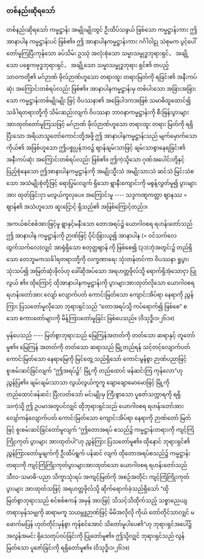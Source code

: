 ### တစ်နည်းဆိုရသော်

တစ်နည်းဆိုရသော် ကမ္မဋ္ဌာန်း အမျိုးမျိုးတွင် ဦးထိပ်သဖွယ် ဖြစ်သော ကမ္မဋ္ဌာန်းကား ဤ အာနာပါန ကမ္မဋ္ဌာန်းပင် ဖြစ်၏။ 
ဤ အာနာပါနကမ္မဋ္ဌာန်းကား ဂင်္ဂါဝါဠု သဲစုမက ပွင့်ပေါ်တော်မူကြပြီးကုန်သော ခပ်သိမ်း ဥဿုံ အလုံးစုံသော သမ္မာသမ္ဗုဒ္ဓဘုရားရှင်， အချို့သော ပစ္စေကဗုဒ္ဓဘုရားရှင်， အချို့သော သမ္မာသမ္ဗုဒ္ဓဘုရား ရှင်၏ တပည့်သာ၀ကတို့၏ မဂ်ဉာဏ် ဖိုလ်ဉာဏ်ဟူသော တရားထူး တရားမြတ်ကို ရခြင်း၏ အနီးကပ်ဆုံး အကြောင်းတစ်ရပ်လည်း ဖြစ်၏။ 
အာနာပါနကမ္မဋ္ဌာန်းမှ တစ်ပါးသော အခြားအခြားသော ကမ္မဋ္ဌာန်းတစ်မျိုးမျိုး ဖြင့် ဝိပဿနာ၏ အခြေပါဒကအဖြစ် သမာဓိထူထောင်၍ သင်္ခါရတရားတို့ကို သိမ်းဆည်းလျက် ဝိပဿနာ ဘာ၀နာကမ္မဋ္ဌာန်းကို စီးဖြန်းပွားများအားထုတ်တော်မူကြသဖြင့် မဂ်ဉာဏ် ဖိုလ်ဉာဏ်ဟူသော တရားထူး တရား မြတ်ကို ရရှိပြီးသော အရိယာသူတော်ကောင်းတို့အဖို့ ဤ အာနာပါနကမ္မဋ္ဌာန်းသည် မျက်မှောက်သော ကိုယ်၏ အဖြစ်ဟူသော ဤပစ္စုပ္ပန်ဘ၀၌ ဈာန်ချမ်းသာဖြင့် ချမ်းသာစွာနေရခြင်း၏ အနီးကပ်ဆုံး အကြောင်းတစ်ရပ်လည်း ဖြစ်၏။ 
ဤကဲ့သို့သော ဂုဏ်အပေါင်းတို့နှင့် ပြည့်စုံနေသော ဤအာနာပါနကမ္မဋ္ဌာန်းကို အမျိုးသ္မီးသံ အမျိုးသားသံ ဆင်သံ မြင်းသံစသော အသံမျိုးစုံတို့ဖြင့် ရောပြွမ်းလျက် ရှိသော ရွာနီးကျောင်းကို မစွန့်လွှတ်မူ၍ ပွားများ အား ထုတ်ခြင်းငှာ မလွယ်ကူလှပေ။ 
အကြောင်းမူ ---- သဒ္ဒကဏ္ဋကတ္တာ ဈာနဿ = ဈာန်၏ အသံဟူသော ဆူးငြောင့် ရှိသည်၏ အဖြစ်ကြောင့်တည်း။

အကယ်စင်စစ်အားဖြင့်မူ ရွာနှင့်မနီးသော တောအရပ်၌ ယောဂါ၀စရ ရဟန်းတော်သည် ဤ အာနာပါန ကမ္မဋ္ဌာန်းကို ဉာဏ်ဖြင့် ပိုင်းခြားယူ၍ အာနာပါန (= ဝင်သက်လေ ထွက်သက်လေ)လျှင် အာရုံရှိသော စတုတ္ထဈာန် ကို ဖြစ်စေ၍ (၃၁)ဘုံအတွင်း၌ တည်ရှိသော တေဘူမကသင်္ခါရတရားတို့ကို လက္ခဏာရေး သုံးတန်တင်ကာ ဝိပဿနာ ရှုပွားသုံးသပ်၍ အမြတ်ဆုံးဖိုလ်ဟု ခေါ်ဆိုအပ်သော အရဟတ္တဖိုလ်သို့ ရောက်ရှိအံ့သောငှာ ပြုလွယ် ၏။ 
ထိုကြောင့် ထိုအာနာပါနကမ္မဋ္ဌာန်းကို ပွားများအားထုတ်လိုသော ယောဂါ၀စရ ရဟန်းတော်အား လျော် လျောက်ပတ် ကောင်းမြတ်သော ကျောင်းအိပ်ရာ နေရာကို ညွှန်ကြား ပြသတော်မူလိုသော ဘုရားရှင်သည် “တောအရပ်သို့ ကပ်ရောက်၍ ဖြစ်စေ” စသော စကားတော်များကို မိန့်ကြားတော်မူခြင်း ဖြစ်ပေသည်။
<r>(ဝိသုဒ္ဓိ၊၁၊၂၆၁။)</r>

မှန်ပေသည် ---- မြတ်စွာဘုရားသည် မြေကြန်အတတ်ကို တတ်သော ဆရာနှင့် တူတော်မူ၏။ 
မြေကြန် အတတ်ကို တတ်သော ဆရာသည် မြို့တည်ရန် သင့်တင့်လျောက်ပတ်ကောင်းမြတ်သော နေရာမြေကို မြင်တွေ့ သည်ရှိသော် ကောင်းမွန်စွာ ဉာဏ်ပညာဖြင့် စူးစမ်းဆင်ခြင်လျက် “ဤအရပ်၌် မြို့ကို တည်ထောင် ဖန်ဆင်းကြ  ကုန်လော”ဟု ညွှန်ပြ၏။ 
ချမ်းချမ်းသာသာ လွယ်လွယ်ကူကူ ချောချောမောမောဖြင့် မြို့ကို တည်ထောင်ဖန်ဆင်း ပြီးလတ်သော် မင်းမျိုးမှ ကြီးစွာသော ပူဇော်သက္ကာရကို ရရှိသကဲ့သို့ ဤ ဥပမာအတူပင်လျှင် ထိုဘုရားရှင်သည် ယောဂါ၀စရ ရဟန်းတော်အား လျော်ကန်လျောက်ပတ် ကောင်းမြတ်သော ကျောင်းအိပ်ရာ နေရာကို ဉာဏ်တော် မြတ်ဖြင့် စူးစမ်းဆင်ခြင်တော်မူလျက် “ဤတောအရပ် စသည်၌ ကမ္မဋ္ဌာန်းတရားကို ကျင့်ကြံကြိုးကုတ် ပွားများ အားထုတ်ပါ”ဟု ညွှန်ကြား ပြသတော်မူ၏။ 
ထိုနောင် ဘုရားရှင်၏ ညွှန်ကြားတော်မူချက်ကို ဦးထိပ်ရွက် ပန်ဆင် လျက် ထိုတောအရပ်စသည်၌ ကမ္မဋ္ဌာန်းတရားကို ကျင့်ကြံကြိုးကုတ်ပွားများအားထုတ်သော ယောဂါ၀စရ ရဟန်းတော်သည် သီလ-သမာဓိ-ပညာ သိက္ခာသုံးရပ် အကျင့်မြတ်ကို အစဉ်အတိုင်း ကျင့်ကြံကြိုးကုတ် ပွားများ အားထုတ်သဖြင့် အရဟတ္တဖိုလ်သို့ ဆိုက်ရောက်ခဲ့သည်ရှိသော် “ထိုမြတ်စွာဘုရားသည် စင်စစ်ဧကန် အမှန် အားဖြင့် သိသင့်သိထိုက်သည့် သစ္စာညေယျ တရားမှန်သမျှကို ဆရာမကူ သယမ္ဘူဉာဏ်ဖြင့် မိမိအလိုလို ကိုယ် တော်တိုင်သာလျှင် မဖောက်မပြန် ဟုတ်တိုင်းမှန်စွာ ကုန်စင်အောင် သိတော်မူပါပေ၏”ဟု ဘုရားရှင်အပေါ်၌ အလွန်အမင်း ရိုသေတုပ်ဝပ်ခြင်းကို ပြုတော်မူ၏။ 
ဤသို့လျှင် ဘုရားရှင်သည် လွန်မြတ်သော ပူဇော်ခြင်းကို ရရှိတော်မူ၏။ (ဝိသုဒ္ဓိ၊၁၊၂၆၁။)